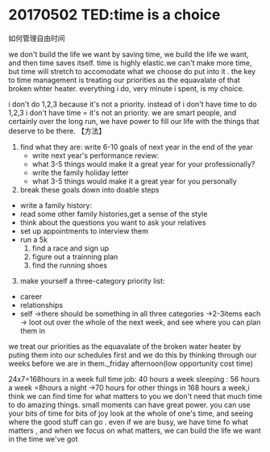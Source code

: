 # 20170502 TED:time is a choice 

如何管理自由时间

we don't build the life we want by saving time, we build the life we want, and then time saves itself.
time is highly elastic.we can't make more time,  but time will stretch to accomodate what we choose do put into it .
the key to time management is treating our priorities as the equavalate of that broken whter heater. 
everything i do, very minute i spent, is my choice.

i don't do 1,2,3 because it's not a priority. instead of i don't have time to do 1,2,3
i don't have time = it's not an priority.
we are smart people, and certainly over the long run, we have power to fill our life with    the things that deserve to be there.
【方法】
1. find what they are: write 6-10 goals of next year in the end of the year
    * write next year's performance review:
    * what 3-5 things would make it a great year for your professionally?
    * write the family holiday letter
    * what 3-5 things would make it a great year for you personally
2. break these goals down into doable steps 
  * write a family history:
  * read some other family histories,get a sense of the style
  * think about the questions you want to ask your relatives 
  * set up  appointments to interview them 
  * run a 5k
     1. find a race and sign up 
       2. figure out a trainning plan 
       3. find the running shoes 
  3. make yourself a three-category priority list:
  * career
  * relationships
  * self 
    →there should be something in all three categories
    →2-3items each
     → loot out over the whole of the next week, and see where you can plan them in 

we treat our priorities as the equavalate of the broken water heater by puting them into our schedules first 
and we do this by thinking through our weeks before we are in them._friday afternoon(low opportunity cost time)

24x7=168hours in a week 
full time job: 40 hours a week 
sleeping :  56 hours a week =8hours a night
→70 hours for other things
in 168 hours a week,i think we can find time for what matters to you 
we don't need that much time to do amazing things. small moments can have great power.
you can use your bits of time for bits of joy 
look at the whole of one's time, and seeing where the good stuff can go .
even if we are busy, we have time fo what matters , and when we focus on what matters, we can build the life we want  in the time we've got 